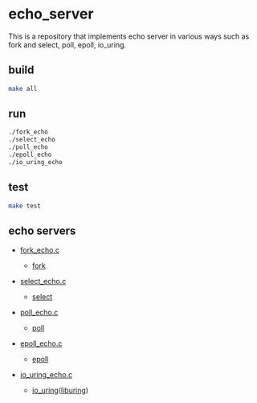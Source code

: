 # echo_server

This is a repository that implements echo server in various ways such as fork and select, poll, epoll, io_uring.

## build

```sh
make all
```

## run

```sh
./fork_echo
./select_echo
./poll_echo
./epoll_echo
./io_uring_echo
```

## test

```sh
make test
```

## echo servers

- [fork_echo.c](fork_echo.c)
    - [fork](https://man7.org/linux/man-pages/man2/fork.2.html)
- [select_echo.c](select_echo.c)
    - [select](https://man7.org/linux/man-pages/man2/select.2.html)
- [poll_echo.c](poll_echo.c)
    - [poll](https://man7.org/linux/man-pages/man2/poll.2.html)
- [epoll_echo.c](epoll_echo.c)
    - [epoll](https://man7.org/linux/man-pages/man7/epoll.7.html)

- [io_uring_echo.c](io_uring_echo.c)
    - [io_uring](https://kernel.dk/io_uring.pdf)([liburing](https://github.com/axboe/liburing))
